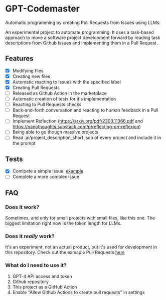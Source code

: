 # GPT-Codemaster

Automatic programming by creating Pull Requests from Issues using LLMs.

An experimental project to automate programming. It uses a task-based approach to move a software project development forward by reading task descriptions from Github Issues and implementing them in a Pull Request.

## Features
 - [x] Modifying files 
 - [x] Creating new files
 - [x] Automatic reacting to Issues with the specified label
 - [x] Creating Pull Requests
 - [ ] Released as Github Action in the marketplace
 - [ ] Automatic creation of tests for it's implementation
 - [ ] Reacting to Pull Requests checks
 - [ ] Back-and-forth conversation and reacting to human feedback in a Pull Request
 - [ ] Implement Reflection (https://arxiv.org/pdf/2303.11366.pdf and https://nanothoughts.substack.com/p/reflecting-on-reflexion)
 - [ ] Being able to go though massive projects
 - [ ] Read .ai/project_description_short.json of every project and include it in the prompt

## Tests
 - [x] Comlpete a simple Issue, [example](https://github.com/dex3r/GPT-Codemaster/pull/2)
 - [ ] Complete a more complex issue

## FAQ 

### Does it work?
Sometimes, and only for small projects with small files, like this one. The biggest limitation right now is the token length for LLMs.

### Does it _really_ work?
It's an experiment, not an actual product, but it's used for development in this repository. Check out the exmaple Pull Requests [here](https://github.com/dex3r/GPT-Codemaster/pulls?q=is%3Apr+label%3A%22GPT-Codemaster+example%22+)

### What do I need to use it?
1. GPT-4 API access and token
1. Github repository
1. This project as a GitHub Action
1. Enable "Allow Github Actions to create pull requests" in settings
